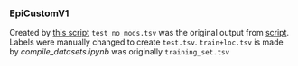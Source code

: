 ### EpiCustomV1
Created by [this script]()
`test_no_mods.tsv` was the original output from [script](). Labels were manually changed to create `test.tsv`.
`train+loc.tsv` is made by *compile_datasets.ipynb* was originally `training_set.tsv`